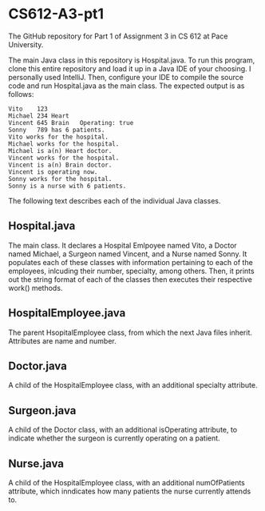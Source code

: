 # CS612-A3-pt1
The GitHub repository for Part 1 of Assignment 3 in CS 612 at Pace University.

The main Java class in this repository is Hospital.java. To run this program, clone this entire repository and load it up in a Java IDE of your choosing. I personally used IntelliJ. Then, configure your IDE to compile the source code and run Hospital.java as the main class. The expected output is as follows:

```
Vito	123
Michael	234	Heart
Vincent	645	Brain	Operating: true
Sonny	789	has 6 patients.
Vito works for the hospital.
Michael works for the hospital.
Michael is a(n) Heart doctor.
Vincent works for the hospital.
Vincent is a(n) Brain doctor.
Vincent is operating now.
Sonny works for the hospital.
Sonny is a nurse with 6 patients.
```

The following text describes each of the individual Java classes.

## Hospital.java
The main class. It declares a Hospital Emlpoyee named Vito, a Doctor named Michael, a Surgeon named Vincent, and a Nurse named Sonny. It populates each of these classes with information pertaining to each of the employees, inlcuding their number, specialty, among others. Then, it prints out the string format of each of the classes then executes their respective work() methods.

## HospitalEmployee.java
The parent HsopitalEmployee class, from which the next Java files inherit. Attributes are name and number.

## Doctor.java
A child of the HospitalEmployee class, with an additional specialty attribute.

## Surgeon.java
A child of the Doctor class, with an additional isOperating attribute, to indicate whether the surgeon is currently operating on a patient.

## Nurse.java
A child of the HospitalEmployee class, with an additional numOfPatients attribute, which inndicates how many patients the nurse currently attends to.
